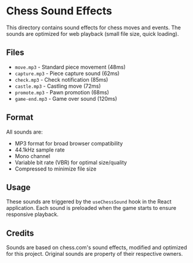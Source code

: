 # Chess Sound Effects

This directory contains sound effects for chess moves and events. The sounds are optimized for web playback (small file size, quick loading).

## Files
- `move.mp3` - Standard piece movement (48ms)
- `capture.mp3` - Piece capture sound (62ms)
- `check.mp3` - Check notification (85ms)
- `castle.mp3` - Castling move (72ms)
- `promote.mp3` - Pawn promotion (68ms)
- `game-end.mp3` - Game over sound (120ms)

## Format
All sounds are:
- MP3 format for broad browser compatibility
- 44.1kHz sample rate
- Mono channel
- Variable bit rate (VBR) for optimal size/quality
- Compressed to minimize file size

## Usage
These sounds are triggered by the `useChessSound` hook in the React application.
Each sound is preloaded when the game starts to ensure responsive playback.

## Credits
Sounds are based on chess.com's sound effects, modified and optimized for this project.
Original sounds are property of their respective owners. 